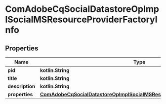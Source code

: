 
# ComAdobeCqSocialDatastoreOpImplSocialMSResourceProviderFactoryInfo

## Properties
Name | Type | Description | Notes
------------ | ------------- | ------------- | -------------
**pid** | **kotlin.String** |  |  [optional]
**title** | **kotlin.String** |  |  [optional]
**description** | **kotlin.String** |  |  [optional]
**properties** | [**ComAdobeCqSocialDatastoreOpImplSocialMSResourceProviderFactoryProperties**](ComAdobeCqSocialDatastoreOpImplSocialMSResourceProviderFactoryProperties.md) |  |  [optional]



